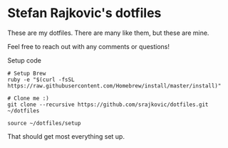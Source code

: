 # Stefan Rajkovic's dotfiles

These are my dotfiles. There are many like them, but these are mine.

Feel free to reach out with any comments or questions!

Setup code
```
# Setup Brew
ruby -e "$(curl -fsSL https://raw.githubusercontent.com/Homebrew/install/master/install)"

# Clone me :)
git clone --recursive https://github.com/srajkovic/dotfiles.git ~/dotfiles

source ~/dotfiles/setup
```

That should get most everything set up.